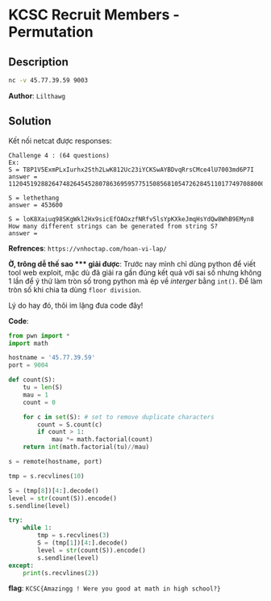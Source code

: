 # KCSC Recruit Members - Permutation

## Description
```bash
nc -v 45.77.39.59 9003
```
**Author**: `Lilthawg`

## Solution
Kết nối netcat được responses:
``` 
Challenge 4 : (64 questions)
Ex:
S = T8P1V5ExmPLxIurhx2Sth2LwK812Uc23iYCKSwAYBDvqRrsCMce4lU7003md6P7I
answer = 1120451928826474826454528078636959577515085681054726284511017749708800000000000000

S = lethethang
answer = 453600

S = loK8Xaiuq98SKgWkl2Hx9sicEfOAOxzfNRfv5lsYpKXkeJmqHsYdQw8WhB9EMyn8
How many different strings can be generated from string S?
answer = 
```
**Refrences**: `https://vnhoctap.com/hoan-vi-lap/`

**Ờ, trông dễ thế sao \*\*\* giải được**: Trước nay mình chỉ dùng python để viết tool web exploit, mặc dù đã giải ra gần đúng kết quả với sai số nhưng không 1 lần để ý thử làm tròn số trong python mà ép về *interger* bằng `int()`. Để làm tròn số khi chia ta dùng `floor division`.

Lý do hay đó, thôi im lặng đưa code đây!

**Code**:

```python
from pwn import *
import math

hostname = '45.77.39.59'
port = 9004

def count(S):
    tu = len(S)
    mau = 1
    count = 0

    for c in set(S): # set to remove duplicate characters
        count = S.count(c)
        if count > 1:
            mau *= math.factorial(count)
    return int(math.factorial(tu)//mau)

s = remote(hostname, port)

tmp = s.recvlines(10)

S = (tmp[8])[4:].decode()
level = str(count(S)).encode()
s.sendline(level)

try:
    while 1:
        tmp = s.recvlines(3)
        S = (tmp[1])[4:].decode()
        level = str(count(S)).encode()
        s.sendline(level)
except:
    print(s.recvlines(2))
```

**flag**: `KCSC{Amazingg ! Were you good at math in high school?}`
